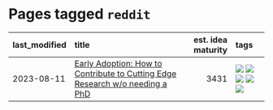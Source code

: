 # Pages tagged `reddit`

|last_modified|title|est. idea maturity|tags
|:---|:---|---:|:---|
|2023-08-11|[Early Adoption: How to Contribute to Cutting Edge Research w/o needing a PhD](../early_adoption_and_fomo.md)|3431|[![](https://img.shields.io/badge/tag-autobiographical-50c04b)](../tags/autobiographical.md) [![](https://img.shields.io/badge/tag-career_advice-7064e0)](../tags/career_advice.md) [![](https://img.shields.io/badge/tag-early_adoption-6819c6)](../tags/early_adoption.md) [![](https://img.shields.io/badge/tag-mentoring-11772b)](../tags/mentoring.md) [![](https://img.shields.io/badge/tag-reddit-5fba1d)](../tags/reddit.md)|